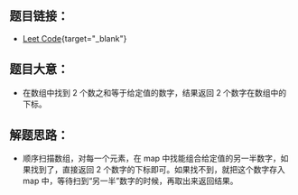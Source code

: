 ## 题目链接：
- [Leet Code](https://leetcode.com/problems/two-sum){target="_blank"}

## 题目大意：
- 在数组中找到 2 个数之和等于给定值的数字，结果返回 2 个数字在数组中的下标。

## 解题思路：
- 顺序扫描数组，对每一个元素，在 map 中找能组合给定值的另一半数字，如果找到了，直接返回 2 个数字的下标即可。如果找不到，就把这个数字存入 map 中，等待扫到“另一半”数字的时候，再取出来返回结果。
